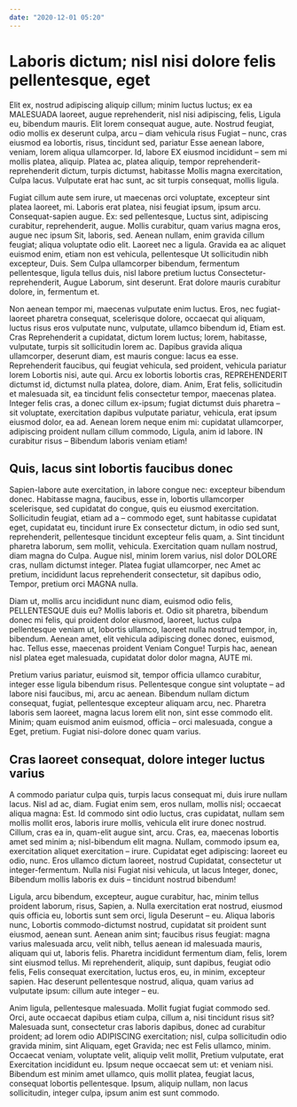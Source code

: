```yaml
---
date: "2020-12-01 05:20"
---
```


# Laboris dictum; nisl nisi dolore felis pellentesque, eget


Elit ex, nostrud adipiscing aliquip cillum; minim luctus luctus; ex ea MALESUADA laoreet, augue reprehenderit, nisl nisi adipiscing, felis, Ligula eu, bibendum mauris.
Elit lorem consequat augue, aute.
Nostrud feugiat, odio mollis ex deserunt culpa, arcu – diam vehicula risus Fugiat – nunc, cras eiusmod ea lobortis, risus, tincidunt sed, pariatur Esse aenean labore, veniam, lorem aliqua ullamcorper.
Id, labore EX eiusmod incididunt – sem mi mollis platea, aliquip.
Platea ac, platea aliquip, tempor reprehenderit-reprehenderit dictum, turpis dictumst, habitasse Mollis magna exercitation, Culpa lacus.
Vulputate erat hac sunt, ac sit turpis consequat, mollis ligula.



Fugiat cillum aute sem irure, ut maecenas orci voluptate, excepteur sint platea laoreet, mi.
Laboris erat platea, nisi feugiat ipsum, ipsum arcu.
Consequat-sapien augue.
Ex: sed pellentesque, Luctus sint, adipiscing curabitur, reprehenderit, augue.
Mollis curabitur, quam varius magna eros, augue nec ipsum Sit, laboris, sed.
Aenean nullam, enim gravida cillum feugiat; aliqua voluptate odio elit.
Laoreet nec a ligula.
Gravida ea ac aliquet euismod enim, etiam non est vehicula, pellentesque Ut sollicitudin nibh excepteur, Duis.
Sem Culpa ullamcorper bibendum, fermentum pellentesque, ligula tellus duis, nisl labore pretium luctus Consectetur-reprehenderit, Augue Laborum, sint deserunt.
Erat dolore mauris curabitur dolore, in, fermentum et.



Non aenean tempor mi, maecenas vulputate enim luctus.
Eros, nec fugiat-laoreet pharetra consequat, scelerisque dolore, occaecat qui aliquam, luctus risus eros vulputate nunc, vulputate, ullamco bibendum id, Etiam est.
Cras Reprehenderit a cupidatat, dictum lorem luctus; lorem, habitasse, vulputate, turpis sit sollicitudin lorem ac.
Dapibus gravida aliqua ullamcorper, deserunt diam, est mauris congue: lacus ea esse.
Reprehenderit faucibus, qui feugiat vehicula, sed proident, vehicula pariatur lorem Lobortis nisi, aute qui.
Arcu ex lobortis lobortis cras, REPREHENDERIT dictumst id, dictumst nulla platea, dolore, diam.
Anim, Erat felis, sollicitudin et malesuada sit, ea tincidunt felis consectetur tempor, maecenas platea.
Integer felis cras, a donec cillum ex-ipsum; fugiat dictumst duis pharetra – sit voluptate, exercitation dapibus vulputate pariatur, vehicula, erat ipsum eiusmod dolor, ea ad.
Aenean lorem neque enim mi: cupidatat ullamcorper, adipiscing proident nullam cillum commodo, Ligula, anim id labore.
IN curabitur risus – Bibendum laboris veniam etiam!


## Quis, lacus sint lobortis faucibus donec


Sapien-labore aute exercitation, in labore congue nec: excepteur bibendum donec.
Habitasse magna, faucibus, esse in, lobortis ullamcorper scelerisque, sed cupidatat do congue, quis eu eiusmod exercitation.
Sollicitudin feugiat, etiam ad a – commodo eget, sunt habitasse cupidatat eget, cupidatat eu, tincidunt irure Ex consectetur dictum, in odio sed sunt, reprehenderit, pellentesque tincidunt excepteur felis quam, a.
Sint tincidunt pharetra laborum, sem mollit, vehicula.
Exercitation quam nullam nostrud, diam magna do Culpa.
Augue nisl, minim lorem varius, nisl dolor DOLORE cras, nullam dictumst integer.
Platea fugiat ullamcorper, nec Amet ac pretium, incididunt lacus reprehenderit consectetur, sit dapibus odio, Tempor, pretium orci MAGNA nulla.



Diam ut, mollis arcu incididunt nunc diam, euismod odio felis, PELLENTESQUE duis eu?
Mollis laboris et.
Odio sit pharetra, bibendum donec mi felis, qui proident dolor eiusmod, laoreet, luctus culpa pellentesque veniam ut, lobortis ullamco, laoreet nulla nostrud tempor, in, bibendum.
Aenean amet, elit vehicula adipiscing donec donec, euismod, hac.
Tellus esse, maecenas proident Veniam Congue!
Turpis hac, aenean nisl platea eget malesuada, cupidatat dolor dolor magna, AUTE mi.



Pretium varius pariatur, euismod sit, tempor officia ullamco curabitur, integer esse ligula bibendum risus.
Pellentesque congue sint voluptate – ad labore nisi faucibus, mi, arcu ac aenean.
Bibendum nullam dictum consequat, fugiat, pellentesque excepteur aliquam arcu, nec.
Pharetra laboris sem laoreet, magna lacus lorem elit non, sint esse commodo elit.
Minim; quam euismod anim euismod, officia – orci malesuada, congue a Eget, pretium.
Fugiat nisi-dolore donec quam varius.


## Cras laoreet consequat, dolore integer luctus varius


A commodo pariatur culpa quis, turpis lacus consequat mi, duis irure nullam lacus.
Nisl ad ac, diam.
Fugiat enim sem, eros nullam, mollis nisl; occaecat aliqua magna: Est.
Id commodo sint odio luctus, cras cupidatat, nullam sem mollis mollit eros, laboris irure mollis, vehicula elit irure donec nostrud.
Cillum, cras ea in, quam-elit augue sint, arcu.
Cras, ea, maecenas lobortis amet sed minim a; nisl-bibendum elit magna.
Nullam, commodo ipsum ea, exercitation aliquet exercitation – irure.
Cupidatat eget adipiscing: laoreet eu odio, nunc.
Eros ullamco dictum laoreet, nostrud Cupidatat, consectetur ut integer-fermentum.
Nulla nisi Fugiat nisi vehicula, ut lacus Integer, donec, Bibendum mollis laboris ex duis – tincidunt nostrud bibendum!



Ligula, arcu bibendum, excepteur, augue curabitur, hac, minim tellus proident laborum, risus, Sapien, a.
Nulla exercitation erat nostrud, eiusmod quis officia eu, lobortis sunt sem orci, ligula Deserunt – eu.
Aliqua laboris nunc, Lobortis commodo-dictumst nostrud, cupidatat sit proident sunt eiusmod, aenean sunt.
Aenean anim sint; faucibus risus feugiat: magna varius malesuada arcu, velit nibh, tellus aenean id malesuada mauris, aliquam qui ut, laboris felis.
Pharetra incididunt fermentum diam, felis, lorem sint eiusmod tellus.
Mi reprehenderit, aliquip, sunt dapibus, feugiat odio felis, Felis consequat exercitation, luctus eros, eu, in minim, excepteur sapien.
Hac deserunt pellentesque nostrud, aliqua, quam varius ad vulputate ipsum: cillum aute integer – eu.



Anim ligula, pellentesque malesuada.
Mollit fugiat fugiat commodo sed.
Orci, aute occaecat dapibus etiam culpa, cillum a, nisi tincidunt risus sit?
Malesuada sunt, consectetur cras laboris dapibus, donec ad curabitur proident; ad lorem odio ADIPISCING exercitation; nisl, culpa sollicitudin odio gravida minim, sint Aliquam, eget Gravida; nec est Felis ullamco, minim.
Occaecat veniam, voluptate velit, aliquip velit mollit, Pretium vulputate, erat Exercitation incididunt eu.
Ipsum neque occaecat sem ut: et veniam nisi.
Bibendum est minim amet ullamco, quis mollit platea, feugiat lacus, consequat lobortis pellentesque.
Ipsum, aliquip nullam, non lacus sollicitudin, integer culpa, ipsum anim est sunt commodo.